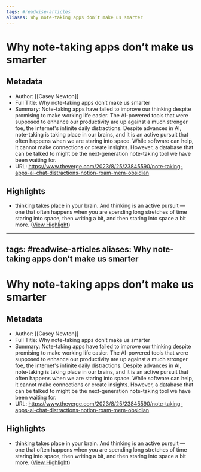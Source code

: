 ```yaml
---
tags: #readwise-articles
aliases: Why note-taking apps don’t make us smarter
---
```

# Why note-taking apps don’t make us smarter

## Metadata
- Author: [[Casey Newton]]
- Full Title: Why note-taking apps don’t make us smarter
- Summary: Note-taking apps have failed to improve our thinking despite promising to make working life easier. The AI-powered tools that were supposed to enhance our productivity are up against a much stronger foe, the internet's infinite daily distractions. Despite advances in AI, note-taking is taking place in our brains, and it is an active pursuit that often happens when we are staring into space. While software can help, it cannot make connections or create insights. However, a database that can be talked to might be the next-generation note-taking tool we have been waiting for.
- URL: https://www.theverge.com/2023/8/25/23845590/note-taking-apps-ai-chat-distractions-notion-roam-mem-obsidian

## Highlights
- thinking takes place in your brain. And thinking is an active pursuit — one that often happens when you are spending long stretches of time staring into space, then writing a bit, and then staring into space a bit more. ([View Highlight](https://read.readwise.io/read/01h9crf51hfxnkjb1b5ndw13aq))
---
tags: #readwise-articles
aliases: Why note-taking apps don’t make us smarter
---
# Why note-taking apps don’t make us smarter

## Metadata
- Author: [[Casey Newton]]
- Full Title: Why note-taking apps don’t make us smarter
- Summary: Note-taking apps have failed to improve our thinking despite promising to make working life easier. The AI-powered tools that were supposed to enhance our productivity are up against a much stronger foe, the internet's infinite daily distractions. Despite advances in AI, note-taking is taking place in our brains, and it is an active pursuit that often happens when we are staring into space. While software can help, it cannot make connections or create insights. However, a database that can be talked to might be the next-generation note-taking tool we have been waiting for.
- URL: https://www.theverge.com/2023/8/25/23845590/note-taking-apps-ai-chat-distractions-notion-roam-mem-obsidian

## Highlights
- thinking takes place in your brain. And thinking is an active pursuit — one that often happens when you are spending long stretches of time staring into space, then writing a bit, and then staring into space a bit more. ([View Highlight](https://read.readwise.io/read/01h9crf51hfxnkjb1b5ndw13aq))
